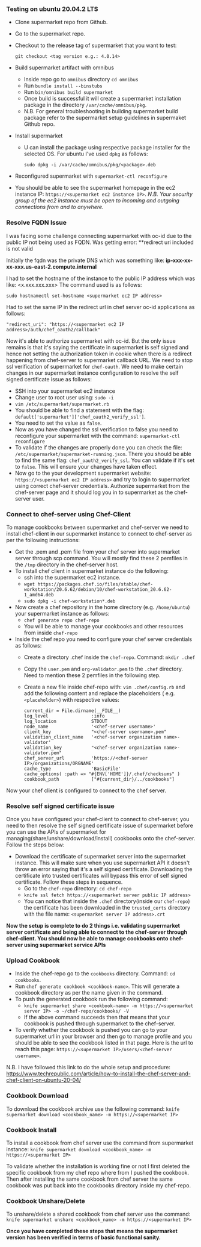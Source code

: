 ### Testing on ubuntu 20.04.2 LTS

- Clone supermarket repo from Github.
- Go to the supermarket repo.
- Checkout to the release tag of supermarket that you want to test:
  ```
  git checkout <tag version e.g.: 4.0.14>
  ```
- Build supermarket artifact with omnibus
  - Inside repo go to `omnibus` directory
    `cd omnibus`
  - Run `bundle install --binstubs`
  - Run `bin/omnibus build supermarket`
  - Once build is successful it will create a supermarket installation package in the directory `/var/cache/omnibus/pkg`.
  - N.B. For general troubleshooting in building supermarket build package refer to the supermarket setup guidelines in supermaket Github repo.

- Install supermarket
  - U can install the package using respective package installer for the selected OS. For ubuntu I've used `dpkg` as follows:
    ```
    sudo dpkg -i /var/cache/omnibus/pkg/<package>.deb
    ```

- Reconfigured supermarket with `supermarket-ctl reconfigure`

- You should be able to see the supermarket homepage in the ec2 instance IP: `https://<supermarket ec2 instance IP>`.
  _N.B. Your security group of the ec2 instance must be open to incoming and outgoing connections from and to anywhere._
  
### Resolve FQDN Issue

I was facing some challenge connecting supermarket with oc-id due to the public IP not being used as FQDN. Was getting error: **redirect uri included is not valid

Initially the fqdn was the private DNS which was something like: **ip-xxx-xx-xx-xxx.us-east-2.compute.internal**

I had to set the hostname of the instance to the public IP address which was like: <x.xxx.xxx.xxx>
The command used is as follows:
```
sudo hostnamectl set-hostname <supermarket ec2 IP address>
```

Had to set the same IP in the redirect url in chef server oc-id applications as follows:
```
"redirect_uri": "https://<supermarket ec2 IP address>/auth/chef_oauth2/callback"
```

Now it's able to authorize supermarket with oc-id. But the only issue remains is that it's saying the certificate in supermarket is self signed and hence not setting the authorization token in cookie when there is a redirect happening from chef-server to supermarket callback URL. We need to stop ssl verification of supermarket for `chef-oauth`. We need to make certain changes in our supermarket instance configuration to resolve the self signed certificate issue as follows:
- SSH into your supermarket ec2 instance
- Change user to root user using: `sudo -i`
- `vim /etc/supermarket/supermarket.rb`
- You should be able to find a statement with the flag: `default['supermarket']['chef_oauth2_verify_ssl']`.
- You need to set the value as `false`.
- Now as you have changed the ssl verification to false you need to reconfigure your supermarket with the command:
  `supermarket-ctl reconfigure`
- To validate if the changes are properly done you can check the file: `/etc/supermarket/supermarket-running.json`. There you should be able to find the same flag: `chef_oauth2_verify_ssl`. You can validate if it's set to `false`. This will ensure your changes have taken effect.
- Now go to the your development supermarket website: `https://<supermarket ec2 IP address>` and try to login to supermarket using correct chef-server credentials. Authorize supermarket from the chef-server page and it should log you in to supermarket as the chef-server user.

### Connect to chef-server using Chef-Client

To manage cookbooks between supermarket and chef-server we need to install chef-client in our supermarket instance to connect to chef-server as per the following instructions:

- Get the <user>.pem and <org-validator>.pem file from your chef server into supermarket server through scp command. You will mostly find these 2 pemfiles in the `/tmp` directory in the chef-server host.
- To install chef client in supermarket instance do the following:
  - ssh into the supermarket ec2 instance.
  - ```wget https://packages.chef.io/files/stable/chef-workstation/20.6.62/debian/10/chef-workstation_20.6.62-1_amd64.deb```
  - ```sudo dpkg -i chef-workstation*.deb```
- Now create a chef repository in the home directory (e.g. `/home/ubuntu`) your supermarket instance as follows:
  - `chef generate repo chef-repo`
  - You will be able to manage your cookbooks and other resources from inside `chef-repo`
- Inside the chef repo you need to configure your chef server credentials as follows:
  - Create a directory .chef inside the `chef-repo`. Command: `mkdir .chef`
  - Copy the `user.pem` and `org-validator.pem` to the `.chef` directory. Need to mention these 2 pemfiles in the following step.
  - Create a new file inside chef-repo with: ```vim .chef/config.rb``` and add the following content and replace the placeholders ( e.g. `<placeholder>`) with respective values: 

    ```
    current_dir = File.dirname(__FILE__)
    log_level                :info
    log_location             STDOUT
    node_name                '<chef-server username>'
    client_key               "<chef-server username>.pem"
    validation_client_name   '<chef-server organization name>-validator'
    validation_key           "<chef-server organization name>-validator.pem"
    chef_server_url          'https://<chef-server IP>/organizations/ORGNAME'
    cache_type               'BasicFile'
    cache_options( :path => "#{ENV['HOME']}/.chef/checksums" )
    cookbook_path            ["#{current_dir}/../cookbooks"]
    ```
Now your chef client is configured to connect to the chef server.


### Resolve self signed certificate issue

  Once you have configured your chef-client to connect to chef-server, you need to then resolve the self signed certificate issue of supermarket before you can use the APIs of supermarket for managing(share/unshare/download/install) cookbooks onto the chef-server. Follow the steps below:

  - Download the certificate of supermarket server into the supermarket instance. This will make sure when you use supermarket API it doesn't throw an error saying that it's a self signed certificate. Downloading the certificate into trusted certificates will bypass this error of self signed certificate. Follow these steps in sequence.
    - Go to the `chef-repo` directory: `cd chef-repo`
    - `knife ssl fetch https://<supermarket server public IP address>`
    - You can notice that inside the `.chef` directory(inside our `chef-repo`) the certificate has been downloaded in the `trusted_certs` directory with the file name: `<supermarket server IP address>.crt`

**Now the setup is complete to do 2 things i.e. validating supermarket server certificate and being able to connect to the chef-server through chef-client. You should now be able to manage cookbooks onto chef-server using supermarket service APIs**


### Upload Cookbook

  - Inside the chef-repo go to the `cookbooks` directory. Command: `cd cookbooks`.
  - Run `chef generate cookbook <cookbook-name>`. This will generate a cookbook directory as per the name given in the command.
  - To push the generated cookbook run the following command:
    - `knife supermarket share <cookbook-name> -m https://<supermarket server IP> -o ~/chef-repo/cookbooks/ -V`
    - If the above command succeeds then that means that your cookbook is pushed through supermarket to the chef-server.
  - To verify whether the cookbook is pushed you can go to your supermarket url in your browser and then go to manage profile and you should be able to see the cookbook listed in that page. Here is the url to reach this page: `https://<supermarket IP>/users/<chef-server username>`.

N.B. I have followed this link to do the whole setup and procedure: https://www.techrepublic.com/article/how-to-install-the-chef-server-and-chef-client-on-ubuntu-20-04/


### Cookbook Download
To download the cookbook archive use the following command:
`knife supermarket download <cookbook_name> -m https://<supermarket IP>`


### Cookbook Install
To install a cookbook from chef server use the command from supermarket instance:
`knife supermarket download <cookbook_name> -m https://<supermarket IP>`

To validate whether the installation is working fine or not I first deleted the specific cookbook from my chef repo where from I pushed the cookbook.
Then after installing the same cookbook from chef server the same cookbook was put back into the cookbooks directory inside my chef-repo.


### Cookbook Unshare/Delete

To unshare/delete a shared cookbook from chef server use the command:
`knife supermarket unshare <cookbook_name> -m https://<supermarket IP>`
  
  
**Once you have completed these steps that means the supermarket version has been verified in terms of basic functional sanity.**

